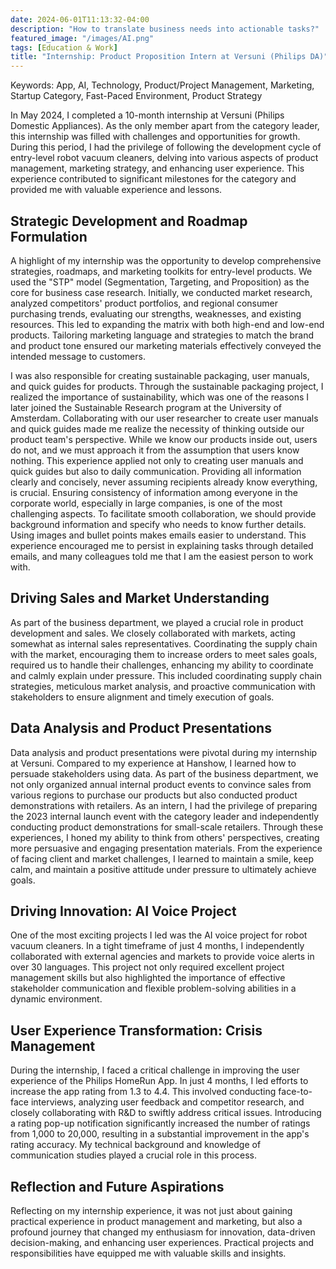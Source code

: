 ```yaml
---
date: 2024-06-01T11:13:32-04:00
description: "How to translate business needs into actionable tasks?"
featured_image: "/images/AI.png"
tags: [Education & Work]
title: "Internship: Product Proposition Intern at Versuni (Philips DA)"
---
```

Keywords: App, AI, Technology, Product/Project Management, Marketing, Startup Category, Fast-Paced Environment, Product Strategy

In May 2024, I completed a 10-month internship at Versuni (Philips Domestic Appliances). As the only member apart from the category leader, this internship was filled with challenges and opportunities for growth. <!--more--> During this period, I had the privilege of following the development cycle of entry-level robot vacuum cleaners, delving into various aspects of product management, marketing strategy, and enhancing user experience. This experience contributed to significant milestones for the category and provided me with valuable experience and lessons.

## Strategic Development and Roadmap Formulation
A highlight of my internship was the opportunity to develop comprehensive strategies, roadmaps, and marketing toolkits for entry-level products. We used the "STP" model (Segmentation, Targeting, and Proposition) as the core for business case research. Initially, we conducted market research, analyzed competitors' product portfolios, and regional consumer purchasing trends, evaluating our strengths, weaknesses, and existing resources. This led to expanding the matrix with both high-end and low-end products. Tailoring marketing language and strategies to match the brand and product tone ensured our marketing materials effectively conveyed the intended message to customers.

I was also responsible for creating sustainable packaging, user manuals, and quick guides for products. Through the sustainable packaging project, I realized the importance of sustainability, which was one of the reasons I later joined the Sustainable Research program at the University of Amsterdam. Collaborating with our user researcher to create user manuals and quick guides made me realize the necessity of thinking outside our product team's perspective. While we know our products inside out, users do not, and we must approach it from the assumption that users know nothing. This experience applied not only to creating user manuals and quick guides but also to daily communication. Providing all information clearly and concisely, never assuming recipients already know everything, is crucial. Ensuring consistency of information among everyone in the corporate world, especially in large companies, is one of the most challenging aspects. To facilitate smooth collaboration, we should provide background information and specify who needs to know further details. Using images and bullet points makes emails easier to understand. This experience encouraged me to persist in explaining tasks through detailed emails, and many colleagues told me that I am the easiest person to work with.

## Driving Sales and Market Understanding
As part of the business department, we played a crucial role in product development and sales. We closely collaborated with markets, acting somewhat as internal sales representatives. Coordinating the supply chain with the market, encouraging them to increase orders to meet sales goals, required us to handle their challenges, enhancing my ability to coordinate and calmly explain under pressure. This included coordinating supply chain strategies, meticulous market analysis, and proactive communication with stakeholders to ensure alignment and timely execution of goals.

## Data Analysis and Product Presentations
Data analysis and product presentations were pivotal during my internship at Versuni. Compared to my experience at Hanshow, I learned how to persuade stakeholders using data. As part of the business department, we not only organized annual internal product events to convince sales from various regions to purchase our products but also conducted product demonstrations with retailers. As an intern, I had the privilege of preparing the 2023 internal launch event with the category leader and independently conducting product demonstrations for small-scale retailers. Through these experiences, I honed my ability to think from others' perspectives, creating more persuasive and engaging presentation materials. From the experience of facing client and market challenges, I learned to maintain a smile, keep calm, and maintain a positive attitude under pressure to ultimately achieve goals.

## Driving Innovation: AI Voice Project
One of the most exciting projects I led was the AI voice project for robot vacuum cleaners. In a tight timeframe of just 4 months, I independently collaborated with external agencies and markets to provide voice alerts in over 30 languages. This project not only required excellent project management skills but also highlighted the importance of effective stakeholder communication and flexible problem-solving abilities in a dynamic environment.

## User Experience Transformation: Crisis Management
During the internship, I faced a critical challenge in improving the user experience of the Philips HomeRun App. In just 4 months, I led efforts to increase the app rating from 1.3 to 4.4. This involved conducting face-to-face interviews, analyzing user feedback and competitor research, and closely collaborating with R&D to swiftly address critical issues. Introducing a rating pop-up notification significantly increased the number of ratings from 1,000 to 20,000, resulting in a substantial improvement in the app's rating accuracy. My technical background and knowledge of communication studies played a crucial role in this process.

## Reflection and Future Aspirations
Reflecting on my internship experience, it was not just about gaining practical experience in product management and marketing, but also a profound journey that changed my enthusiasm for innovation, data-driven decision-making, and enhancing user experiences. Practical projects and responsibilities have equipped me with valuable skills and insights.
